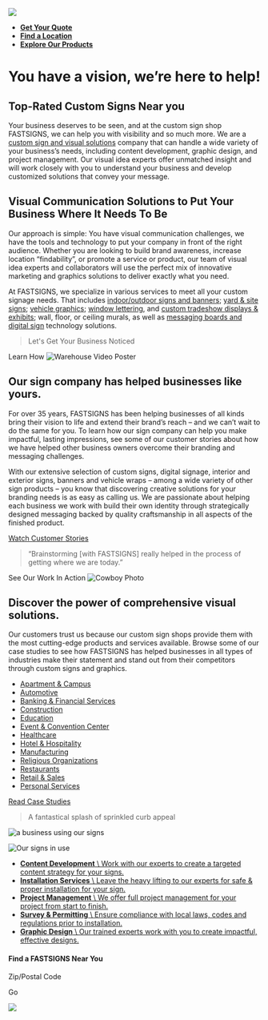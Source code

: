 ![](https://d19fhfqdgbj7sd.cloudfront.net//assets/mainstage/blossom.2201171617560.jpg)

- [**Get Your Quote**](https://www.fastsigns.com/request-a-quote/)
- [**Find a Location**](https://www.fastsigns.com/locations/)
- [**Explore Our Products**](https://www.fastsigns.com/products/)

# You have a vision, we’re here to help!

## Top-Rated Custom Signs Near you

Your business deserves to be seen, and at the custom sign shop FASTSIGNS, we can help you with visibility and so much more. We are a [custom sign and visual solutions](https://www.fastsigns.com/products/) company that can handle a wide variety of your business’s needs, including content development, graphic design, and project management. Our visual idea experts offer unmatched insight and will work closely with you to understand your business and develop customized solutions that convey your message.

## Visual Communication Solutions to Put Your Business Where It Needs To Be

Our approach is simple: You have visual communication challenges, we have the tools and technology to put your company in front of the right audience. Whether you are looking to build brand awareness, increase location “findability”, or promote a service or product, our team of visual idea experts and collaborators will use the perfect mix of innovative marketing and graphics solutions to deliver exactly what you need.

At FASTSIGNS, we specialize in various services to meet all your custom signage needs. That includes [indoor/outdoor signs and banners](https://www.fastsigns.com/products/custom-banners-signs-and-graphics/); [yard & site signs](https://www.fastsigns.com/products/custom-banners-signs-and-graphics/yard-and-lawn-signs/); [vehicle graphics](https://www.fastsigns.com/products/custom-banners-signs-and-graphics/vehicle-graphics-and-wraps/); [window lettering](https://www.fastsigns.com/products/interior-decor-signs/wall-building-lettering/), and [custom tradeshow displays & exhibits](https://www.fastsigns.com/products/exhibits-and-displays/); wall, floor, or ceiling murals, as well as [messaging boards and digital sign](https://www.fastsigns.com/products/message-boards-digital-signs-and-displays/) technology solutions.

> Let's Get Your Business Noticed

Learn How
![Warehouse Video Poster](https://d19fhfqdgbj7sd.cloudfront.net//images/content/FastSigns_Warehouse_Wide2.2202161715380.jpg)

## Our sign company has helped businesses like yours.

For over 35 years, FASTSIGNS has been helping businesses of all kinds bring their vision to life and extend their brand’s reach – and we can’t wait to do the same for you. To learn how our sign company can help you make impactful, lasting impressions, see some of our customer stories about how we have helped other business owners overcome their branding and messaging challenges.

With our extensive selection of custom signs, digital signage, interior and exterior signs, banners and vehicle wraps – among a wide variety of other sign products – you know that discovering creative solutions for your branding needs is as easy as calling us. We are passionate about helping each business we work with build their own identity through strategically designed messaging backed by quality craftsmanship in all aspects of the finished product.

[Watch Customer Stories](https://www.fastsigns.com/explore-possibilities/customer-transformation-stories/)

> “Brainstorming \[with FASTSIGNS\] really helped in the process of getting where we are today.”

See Our Work In Action
![Cowboy Photo](https://d19fhfqdgbj7sd.cloudfront.net//images/content/DeaconDogen.png)

## Discover the power of comprehensive visual solutions.

Our customers trust us because our custom sign shops provide them with
the most cutting-edge products and services available. Browse some of
our case studies to see how FASTSIGNS has helped businesses
in all types of industries make their statement and stand out from their
competitors through custom signs and graphics.

- [Apartment & Campus](https://www.fastsigns.com/case-studies/real-estate-renting-and-leasing/)
- [Automotive](https://www.fastsigns.com/case-studies/automotive/)
- [Banking & Financial Services](https://www.fastsigns.com/case-studies/finance-and-insurance/)
- [Construction](https://www.fastsigns.com/case-studies/construction/)
- [Education](https://www.fastsigns.com/case-studies/education/)
- [Event & Convention Center](https://www.fastsigns.com/case-studies/venues-events-and-convention-centers/)
- [Healthcare](https://www.fastsigns.com/case-studies/healthcare-dentists-doctors/)
- [Hotel & Hospitality](https://www.fastsigns.com/case-studies/hotels-and-hospitality/)
- [Manufacturing](https://www.fastsigns.com/case-studies/manufacturing/)
- [Religious Organizations](https://www.fastsigns.com/case-studies/religious-organizations/)
- [Restaurants](https://www.fastsigns.com/case-studies/restaurants-and-food-services/)
- [Retail & Sales](https://www.fastsigns.com/case-studies/retail-and-sales/)
- [Personal Services](https://www.fastsigns.com/case-studies/personal-care-services/)

[Read Case Studies](https://www.fastsigns.com/case-studies/)

> A fantastical splash of sprinkled curb appeal

![a business using our signs](https://d19fhfqdgbj7sd.cloudfront.net//assets/content/donut-bar.2201171615560.jpg)

![Our signs in use](https://d19fhfqdgbj7sd.cloudfront.net//assets/services/austin-peay.2201171618560.jpg)

- [**Content Development** \\
Work with our experts to create a targeted content strategy for your signs.](https://www.fastsigns.com/services/content-development/)
- [**Installation Services** \\
Leave the heavy lifting to our experts for safe & proper installation for your sign.](https://www.fastsigns.com/services/installation/)
- [**Project Management** \\
We offer full project management for your project from start to finish.](https://www.fastsigns.com/services/project-management/)
- [**Survey & Permitting** \\
Ensure compliance with local laws, codes and regulations prior to installation.](https://www.fastsigns.com/services/survey-and-permitting/)
- [**Graphic Design** \\
Our trained experts work with you to create impactful, effective designs.](https://www.fastsigns.com/services/graphic-design/)

#### Find a FASTSIGNS Near You

Zip/Postal Code

Go

![](https://d19fhfqdgbj7sd.cloudfront.net//assets/ctas/wide/appleton-office.2201171616560.jpg)